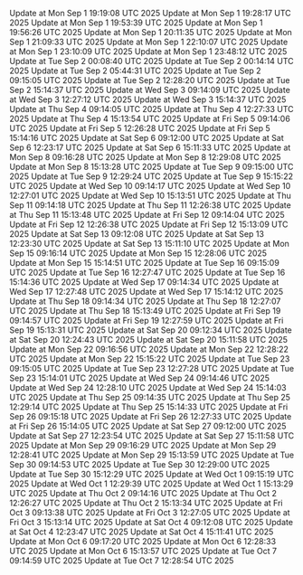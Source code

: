 Update at Mon Sep  1 19:19:08 UTC 2025
Update at Mon Sep  1 19:28:17 UTC 2025
Update at Mon Sep  1 19:53:39 UTC 2025
Update at Mon Sep  1 19:56:26 UTC 2025
Update at Mon Sep  1 20:11:35 UTC 2025
Update at Mon Sep  1 21:09:33 UTC 2025
Update at Mon Sep  1 22:10:07 UTC 2025
Update at Mon Sep  1 23:10:09 UTC 2025
Update at Mon Sep  1 23:48:12 UTC 2025
Update at Tue Sep  2 00:08:40 UTC 2025
Update at Tue Sep  2 00:14:14 UTC 2025
Update at Tue Sep  2 05:44:31 UTC 2025
Update at Tue Sep  2 09:15:05 UTC 2025
Update at Tue Sep  2 12:28:20 UTC 2025
Update at Tue Sep  2 15:14:37 UTC 2025
Update at Wed Sep  3 09:14:09 UTC 2025
Update at Wed Sep  3 12:27:12 UTC 2025
Update at Wed Sep  3 15:14:37 UTC 2025
Update at Thu Sep  4 09:14:05 UTC 2025
Update at Thu Sep  4 12:27:33 UTC 2025
Update at Thu Sep  4 15:13:54 UTC 2025
Update at Fri Sep  5 09:14:06 UTC 2025
Update at Fri Sep  5 12:26:28 UTC 2025
Update at Fri Sep  5 15:14:16 UTC 2025
Update at Sat Sep  6 09:12:00 UTC 2025
Update at Sat Sep  6 12:23:17 UTC 2025
Update at Sat Sep  6 15:11:33 UTC 2025
Update at Mon Sep  8 09:16:28 UTC 2025
Update at Mon Sep  8 12:29:08 UTC 2025
Update at Mon Sep  8 15:13:28 UTC 2025
Update at Tue Sep  9 09:15:00 UTC 2025
Update at Tue Sep  9 12:29:24 UTC 2025
Update at Tue Sep  9 15:15:22 UTC 2025
Update at Wed Sep 10 09:14:17 UTC 2025
Update at Wed Sep 10 12:27:01 UTC 2025
Update at Wed Sep 10 15:13:51 UTC 2025
Update at Thu Sep 11 09:14:18 UTC 2025
Update at Thu Sep 11 12:26:38 UTC 2025
Update at Thu Sep 11 15:13:48 UTC 2025
Update at Fri Sep 12 09:14:04 UTC 2025
Update at Fri Sep 12 12:26:38 UTC 2025
Update at Fri Sep 12 15:13:09 UTC 2025
Update at Sat Sep 13 09:12:08 UTC 2025
Update at Sat Sep 13 12:23:30 UTC 2025
Update at Sat Sep 13 15:11:10 UTC 2025
Update at Mon Sep 15 09:16:14 UTC 2025
Update at Mon Sep 15 12:28:06 UTC 2025
Update at Mon Sep 15 15:14:51 UTC 2025
Update at Tue Sep 16 09:15:09 UTC 2025
Update at Tue Sep 16 12:27:47 UTC 2025
Update at Tue Sep 16 15:14:36 UTC 2025
Update at Wed Sep 17 09:14:34 UTC 2025
Update at Wed Sep 17 12:27:48 UTC 2025
Update at Wed Sep 17 15:14:12 UTC 2025
Update at Thu Sep 18 09:14:34 UTC 2025
Update at Thu Sep 18 12:27:07 UTC 2025
Update at Thu Sep 18 15:13:49 UTC 2025
Update at Fri Sep 19 09:14:57 UTC 2025
Update at Fri Sep 19 12:27:59 UTC 2025
Update at Fri Sep 19 15:13:31 UTC 2025
Update at Sat Sep 20 09:12:34 UTC 2025
Update at Sat Sep 20 12:24:43 UTC 2025
Update at Sat Sep 20 15:11:58 UTC 2025
Update at Mon Sep 22 09:16:56 UTC 2025
Update at Mon Sep 22 12:28:22 UTC 2025
Update at Mon Sep 22 15:15:22 UTC 2025
Update at Tue Sep 23 09:15:05 UTC 2025
Update at Tue Sep 23 12:27:28 UTC 2025
Update at Tue Sep 23 15:14:01 UTC 2025
Update at Wed Sep 24 09:14:46 UTC 2025
Update at Wed Sep 24 12:28:10 UTC 2025
Update at Wed Sep 24 15:14:03 UTC 2025
Update at Thu Sep 25 09:14:35 UTC 2025
Update at Thu Sep 25 12:29:14 UTC 2025
Update at Thu Sep 25 15:14:33 UTC 2025
Update at Fri Sep 26 09:15:18 UTC 2025
Update at Fri Sep 26 12:27:33 UTC 2025
Update at Fri Sep 26 15:14:05 UTC 2025
Update at Sat Sep 27 09:12:00 UTC 2025
Update at Sat Sep 27 12:23:54 UTC 2025
Update at Sat Sep 27 15:11:58 UTC 2025
Update at Mon Sep 29 09:16:29 UTC 2025
Update at Mon Sep 29 12:28:41 UTC 2025
Update at Mon Sep 29 15:13:59 UTC 2025
Update at Tue Sep 30 09:14:53 UTC 2025
Update at Tue Sep 30 12:29:00 UTC 2025
Update at Tue Sep 30 15:12:29 UTC 2025
Update at Wed Oct  1 09:15:19 UTC 2025
Update at Wed Oct  1 12:29:39 UTC 2025
Update at Wed Oct  1 15:13:29 UTC 2025
Update at Thu Oct  2 09:14:16 UTC 2025
Update at Thu Oct  2 12:26:27 UTC 2025
Update at Thu Oct  2 15:13:34 UTC 2025
Update at Fri Oct  3 09:13:38 UTC 2025
Update at Fri Oct  3 12:27:05 UTC 2025
Update at Fri Oct  3 15:13:14 UTC 2025
Update at Sat Oct  4 09:12:08 UTC 2025
Update at Sat Oct  4 12:23:47 UTC 2025
Update at Sat Oct  4 15:11:41 UTC 2025
Update at Mon Oct  6 09:17:20 UTC 2025
Update at Mon Oct  6 12:28:33 UTC 2025
Update at Mon Oct  6 15:13:57 UTC 2025
Update at Tue Oct  7 09:14:59 UTC 2025
Update at Tue Oct  7 12:28:54 UTC 2025

